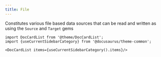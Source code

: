 ```yaml
---
title: File
---
```


Constitutes various file based data sources that can be read and written as using the `Source` and `Target` gems

```mdx-code-block
import DocCardList from '@theme/DocCardList';
import {useCurrentSidebarCategory} from '@docusaurus/theme-common';

<DocCardList items={useCurrentSidebarCategory().items}/>
```

